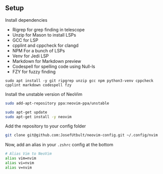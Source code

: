 ## Setup

Install dependencies

- Rigrep for grep finding in telescope
- Unzip for Mason to install LSPs
- GCC for LSP
- cpplint and cppcheck for clangd
- NPM For a bunch of LSPs
- Venv for Jedi LSP
- Markdown for Markdown preview
- Codespell for spelling code using Null-ls
- FZY for fuzzy finding

```bas
sudo apt install -y git ripgrep unzip gcc npm python3-venv cppcheck cpplint markdown codespell fzy
```

Install the unstable version of NeoVim

```bash
sudo add-apt-repository ppa:neovim-ppa/unstable
```

```bash
sudo apt-get update
sudo apt-get install -y neovim
```

Add the repository to your config folder

```bash
git clone git@github.com:JosefUtbult/neovim-config.git ~/.config/nvim
```

Now, add an alias in your `.zshrc` config at the bottom

```bash
# Alias Vim to NeoVim
alias vim=nvim
alias vi=nvim
alias v=nvim
```
